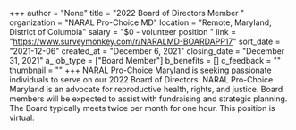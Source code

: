 +++
author = "None"
title = "2022 Board of Directors Member "
organization = "NARAL Pro-Choice MD"
location = "Remote, Maryland, District of Columbia"
salary = "$0 - volunteer position "
link = "https://www.surveymonkey.com/r/NARALMD-BOARDAPP17"
sort_date = "2021-12-06"
created_at = "December 6, 2021"
closing_date = "December 31, 2021"
a_job_type = ["Board Member"]
b_benefits = []
c_feedback = ""
thumbnail = ""
+++
NARAL Pro-Choice Maryland is seeking passionate individuals to serve on our 2022 Board of Directors. NARAL Pro-Choice Maryland is an advocate for reproductive health, rights, and justice. Board members will be expected to assist with fundraising and strategic planning. The Board typically meets twice per month for one hour. This position is virtual.